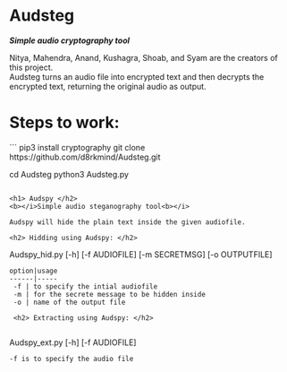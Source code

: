 <h1> Audsteg </h1>
<b><i>Simple audio cryptography tool</i></b>

Nitya, Mahendra, Anand, Kushagra, Shoab, and Syam are the creators of this project.<br>
Audsteg turns an audio file into encrypted text and then decrypts the encrypted text, returning the original audio as output.

<h1> Steps to work: </h1>
```
pip3 install cryptography
git clone https://github.com/d8rkmind/Audsteg.git

cd Audsteg
python3 Audsteg.py
```

<h1> Audspy </h2>
<b></i>Simple audio steganography tool<b></i>

Audspy will hide the plain text inside the given audiofile.

<h2> Hidding using Audspy: </h2>
```
Audspy_hid.py [-h] [-f AUDIOFILE] [-m SECRETMSG] [-o OUTPUTFILE]
```
option|usage
------|-----
 -f | to specify the intial audiofile
 -m | for the secrete message to be hidden inside
 -o | name of the output file
 
 <h2> Extracting using Audspy: </h2>
 
 ```
 Audspy_ext.py [-h] [-f AUDIOFILE]
 ```
 -f is to specify the audio file 

